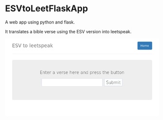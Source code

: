# ESVtoLeetFlaskApp

A web app using python and flask.

It translates a bible verse using the ESV version into leetspeak.

![](esvleet.png "ESV to leetspeak web app")